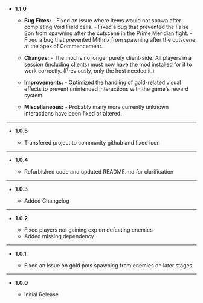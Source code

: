 - **1.1.0**
    
    -   **Bug Fixes:**
      - Fixed an issue where items would not spawn after completing Void Field cells.
      - Fixed a bug that prevented the False Son from spawning after the cutscene in the Prime Meridian fight.
      - Fixed a bug that prevented Mithrix from spawning after the cutscene at the apex of Commencement.
    
    -   **Changes:**
      - The mod is no longer purely client-side. All players in a session (including clients) must now have the mod installed for it to work correctly.
        (Previously, only the host needed it.)
      
    -   **Improvements:**
      - Optimized the handling of gold-related visual effects to prevent unintended interactions with the game's reward system.
    
    -   **Miscellaneous:**
      - Probably many more currently unknown interactions have been fixed or altered.

---

-   **1.0.5**

    -   Transfered project to community github and fixed icon

---

-   **1.0.4**

    -   Refurbished code and updated README.md for clarification

---

-   **1.0.3**

    -   Added Changelog

---

-   **1.0.2**

    -   Fixed players not gaining exp on defeating enemies
    -   Added missing dependency

---

-   **1.0.1**

    -   Fixed an issue on gold pots spawning from enemies on later stages

---

-   **1.0.0**

    -   Initial Release
